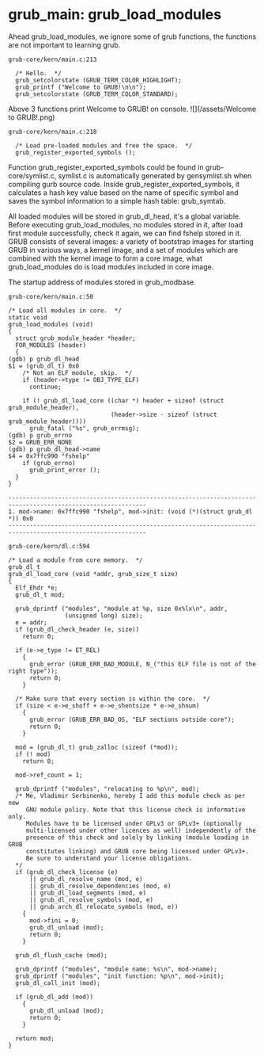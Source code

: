 grub_main: grub_load_modules
==============================================================================================================

Ahead grub_load_modules, we ignore some of grub functions, the functions are not important to learning grub.

```Hello
grub-core/kern/main.c:213

  /* Hello.  */
  grub_setcolorstate (GRUB_TERM_COLOR_HIGHLIGHT);
  grub_printf ("Welcome to GRUB!\n\n");
  grub_setcolorstate (GRUB_TERM_COLOR_STANDARD);
```
Above 3 functions print Welcome to GRUB! on console.
![](/assets/Welcome to GRUB!.png)

```register_symbols
grub-core/kern/main.c:218

  /* Load pre-loaded modules and free the space.  */
  grub_register_exported_symbols ();
```

Function grub_register_exported_symbols could be found in grub-core/symlist.c, symlist.c is automatically generated by gensymlist.sh when compiling gurb source code. Inside grub_register_exported_symbols, it calculates a hash key value based on the name of specific symbol and saves the symbol information to a simple hash table: grub_symtab.


All loaded modules will be stored in grub_dl_head, it's a global variable. Before executing grub_load_modules, no modules stored in it, after load first module successfully, check it again, we can find fshelp stored in it. GRUB consists of several images: a variety of bootstrap images for starting GRUB in various ways, a kernel image, and a set of modules which are combined with the kernel image to form a core image, what grub_load_modules do is load modules included in core image.

The startup address of modules stored in grub_modbase.

```grub_load_modules
grub-core/kern/main.c:50

/* Load all modules in core.  */
static void
grub_load_modules (void)
{
  struct grub_module_header *header;
  FOR_MODULES (header)
  {
(gdb) p grub_dl_head
$1 = (grub_dl_t) 0x0
    /* Not an ELF module, skip.  */
    if (header->type != OBJ_TYPE_ELF)
      continue;

    if (! grub_dl_load_core ((char *) header + sizeof (struct grub_module_header),
                             (header->size - sizeof (struct grub_module_header))))
      grub_fatal ("%s", grub_errmsg);
(gdb) p grub_errno 
$2 = GRUB_ERR_NONE
(gdb) p grub_dl_head->name
$4 = 0x7ffc990 "fshelp"
    if (grub_errno)
      grub_print_error ();
  }
}

-------------------------------------------------------------------------------------------------------------
1. mod->name: 0x7ffc990 "fshelp", mod->init: (void (*)(struct grub_dl *)) 0x0
-------------------------------------------------------------------------------------------------------------

grub-core/kern/dl.c:594

/* Load a module from core memory.  */
grub_dl_t
grub_dl_load_core (void *addr, grub_size_t size)
{
  Elf_Ehdr *e;
  grub_dl_t mod;

  grub_dprintf ("modules", "module at %p, size 0x%lx\n", addr,
                (unsigned long) size);
  e = addr;
  if (grub_dl_check_header (e, size))
    return 0;

  if (e->e_type != ET_REL)
    {
      grub_error (GRUB_ERR_BAD_MODULE, N_("this ELF file is not of the right type"));
      return 0;
    }

  /* Make sure that every section is within the core.  */
  if (size < e->e_shoff + e->e_shentsize * e->e_shnum)
    {
      grub_error (GRUB_ERR_BAD_OS, "ELF sections outside core");
      return 0;
    }

  mod = (grub_dl_t) grub_zalloc (sizeof (*mod));
  if (! mod)
    return 0;

  mod->ref_count = 1;

  grub_dprintf ("modules", "relocating to %p\n", mod);
  /* Me, Vladimir Serbinenko, hereby I add this module check as per new
     GNU module policy. Note that this license check is informative only.
     Modules have to be licensed under GPLv3 or GPLv3+ (optionally
     multi-licensed under other licences as well) independently of the
     presence of this check and solely by linking (module loading in GRUB
     constitutes linking) and GRUB core being licensed under GPLv3+.
     Be sure to understand your license obligations.
  */
  if (grub_dl_check_license (e)
      || grub_dl_resolve_name (mod, e)
      || grub_dl_resolve_dependencies (mod, e)
      || grub_dl_load_segments (mod, e)
      || grub_dl_resolve_symbols (mod, e)
      || grub_arch_dl_relocate_symbols (mod, e))
    {
      mod->fini = 0;
      grub_dl_unload (mod);
      return 0;
    }

  grub_dl_flush_cache (mod);

  grub_dprintf ("modules", "module name: %s\n", mod->name);
  grub_dprintf ("modules", "init function: %p\n", mod->init);
  grub_dl_call_init (mod);

  if (grub_dl_add (mod))
    {
      grub_dl_unload (mod);
      return 0;
    }

  return mod;
}

```